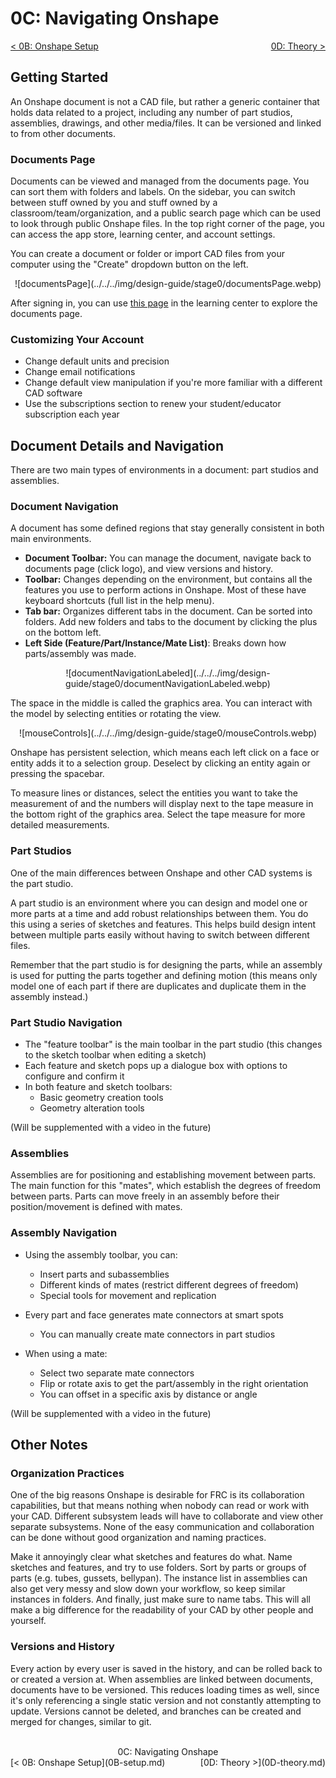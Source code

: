 <style>
.right{
    float:right;
}
.center{
    text-align:center;
}

.left{
    float:left;
}
</style>

# 0C: Navigating Onshape

<span class="left">[< 0B: Onshape Setup](0B-setup.md)</span> <span class="right">[0D: Theory >](0D-theory.md)</span>
<br>


## Getting Started
An Onshape document is not a CAD file, but rather a generic container that holds data related to a project, including any number of part studios, assemblies, drawings, and other media/files. It can be versioned and linked to from other documents. 

### Documents Page
Documents can be viewed and managed from the documents page. You can sort them with folders and labels. On the sidebar, you can switch between stuff owned by you and stuff owned by a classroom/team/organization, and a public search page which can be used to look through public Onshape files. In the top right corner of the page, you can access the app store, learning center, and account settings.

You can create a document or folder or import CAD files from your computer using the "Create" dropdown button on the left.

<center>![documentsPage](../../../img/design-guide/stage0/documentsPage.webp)</center>

After signing in, you can use [this page](https://learn.onshape.com/learn/course/navigating-onshape/onshape-interface/the-documents-page?page=1) in the learning center to explore the documents page.

### Customizing Your Account

- Change default units and precision
- Change email notifications
- Change default view manipulation if you're more familiar with a different CAD software
- Use the subscriptions section to renew your student/educator subscription each year


## Document Details and Navigation

There are two main types of environments in a document: part studios and assemblies.

### Document Navigation
A document has some defined regions that stay generally consistent in both main environments.

- **Document Toolbar:** You can manage the document, navigate back to documents page (click logo), and view versions and history.
- **Toolbar:** Changes depending on the environment, but contains all the features you use to perform actions in Onshape. Most of these have keyboard shortcuts (full list in the help menu).
- **Tab bar:** Organizes different tabs in the document. Can be sorted into folders. Add new folders and tabs to the document by clicking the plus on the bottom left.
- **Left Side (Feature/Part/Instance/Mate List)**: Breaks down how parts/assembly was made.

<center> ![documentNavigationLabeled](../../../img/design-guide/stage0/documentNavigationLabeled.webp) </center>

The space in the middle is called the graphics area. You can interact with the model by selecting entities or rotating the view. 


<center> ![mouseControls](../../../img/design-guide/stage0/mouseControls.webp) </center>

Onshape has persistent selection, which means each left click on a face or entity adds it to a selection group. Deselect by clicking an entity again or pressing the spacebar.

To measure lines or distances, select the entities you want to take the measurement of and the numbers will display next to the tape measure in the bottom right of the graphics area. Select the tape measure for more detailed measurements.

### Part Studios
One of the main differences between Onshape and other CAD systems is the part studio. 

A part studio is an environment where you can design and model one or more parts at a time and add robust relationships between them. You do this using a series of sketches and features. This helps build design intent between multiple parts easily without having to switch between different files.

Remember that the part studio is for designing the parts, while an assembly is used for putting the parts together and defining motion (this means only model one of each part if there are duplicates and duplicate them in the assembly instead.)

### Part Studio Navigation

- The "feature toolbar" is the main toolbar in the part studio (this changes to the sketch toolbar when editing a sketch)
- Each feature and sketch pops up a dialogue box with options to configure and confirm it
- In both feature and sketch toolbars:
    - Basic geometry creation tools
    - Geometry alteration tools

(Will be supplemented with a video in the future)

### Assemblies
Assemblies are for positioning and establishing movement between parts. The main function for this "mates", which establish the degrees of freedom between parts. Parts can move freely in an assembly before their position/movement is defined with mates. 

### Assembly Navigation

- Using the assembly toolbar, you can:
    - Insert parts and subassemblies
    - Different kinds of mates (restrict different degrees of freedom)
    - Special tools for movement and replication

- Every part and face generates mate connectors at smart spots
    - You can manually create mate connectors in part studios

- When using a mate:
    - Select two separate mate connectors
    - Flip or rotate axis to get the part/assembly in the right orientation
    - You can offset in a specific axis by distance or angle

(Will be supplemented with a video in the future)

## Other Notes

### Organization Practices
One of the big reasons Onshape is desirable for FRC is its collaboration capabilities, but that means nothing when nobody can read or work with your CAD. Different subsystem leads will have to collaborate and view other separate subsystems. None of the easy communication and collaboration can be done without good organization and naming practices.

Make it annoyingly clear what sketches and features do what. Name sketches and features, and try to use folders. Sort by parts or groups of parts (e.g. tubes, gussets, bellypan). The instance list in assemblies can also get very messy and slow down your workflow, so keep similar instances in folders. And finally, just make sure to name tabs. This will all make a big difference for the readability of your CAD by other people and yourself.

### Versions and History
Every action by every user is saved in the history, and can be rolled back to or created a version at. When assemblies are linked between documents, documents have to be versioned. This reduces loading times as well, since it's only referencing a single static version and not constantly attempting to update. Versions cannot be deleted, and branches can be created and merged for changes, similar to git.


<br>
<center>0C: Navigating Onshape</center> 
<span class="left">[< 0B: Onshape Setup](0B-setup.md)</span> <span class="right">[0D: Theory >](0D-theory.md)</span>
<br>
<br>